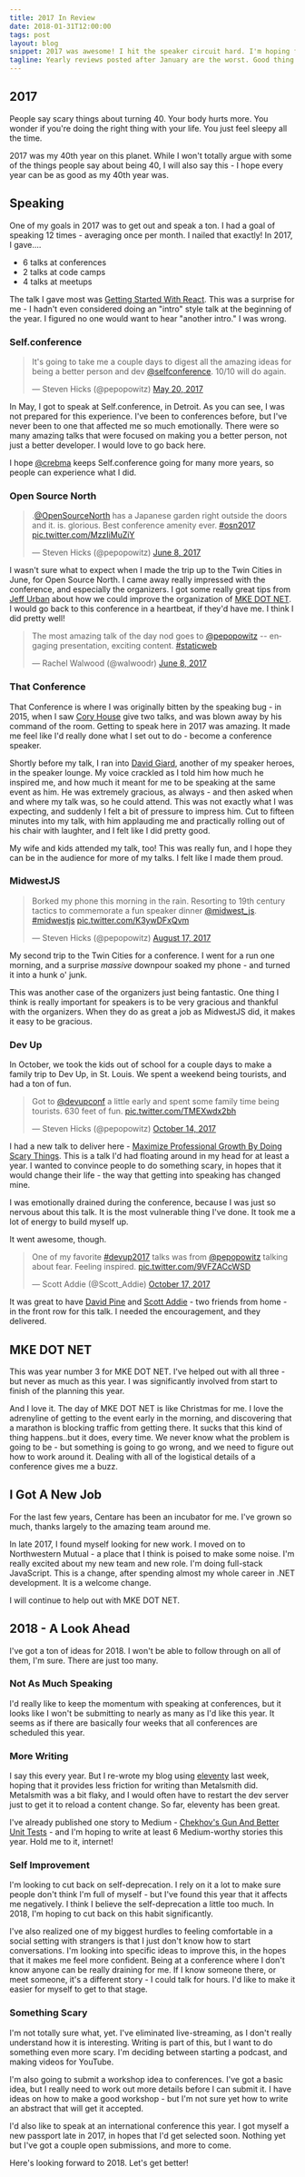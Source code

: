 ```yaml
---
title: 2017 In Review
date: 2018-01-31T12:00:00
tags: post
layout: blog
snippet: 2017 was awesome! I hit the speaker circuit hard. I'm hoping for a great 2018 as well!
tagline: Yearly reviews posted after January are the worst. Good thing I got this in with 24 minutes to spare!
---
```


## 2017

People say scary things about turning 40. Your body hurts more. You wonder if you're doing the right thing with your life. You just feel sleepy all the time.

2017 was my 40th year on this planet. While I won't totally argue with some of the things people say about being 40, I will also say this - I hope every year can be as good as my 40th year was.

## Speaking

One of my goals in 2017 was to get out and speak a ton. I had a goal of speaking 12 times - averaging once per month. I nailed that exactly! In 2017, I gave....

* 6 talks at conferences
* 2 talks at code camps
* 4 talks at meetups

The talk I gave most was [Getting Started With React](https://steven-j-hicks-speaking.netlify.com/getting-started-with-react). This was a surprise for me - I hadn't even considered doing an "intro" style talk at the beginning of the year. I figured no one would want to hear "another intro." I was wrong.

### Self.conference

<blockquote class="twitter-tweet" data-lang="en"><p lang="en" dir="ltr">It&#39;s going to take me a couple days to digest all the amazing ideas for being a better person and dev <a href="https://twitter.com/selfconference?ref_src=twsrc%5Etfw">@selfconference</a>. 10/10 will do again.</p>&mdash; Steven Hicks (@pepopowitz) <a href="https://twitter.com/pepopowitz/status/866071098718392329?ref_src=twsrc%5Etfw">May 20, 2017</a></blockquote>
<script async src="https://platform.twitter.com/widgets.js" charset="utf-8"></script>

In May, I got to speak at Self.conference, in Detroit. As you can see, I was not prepared for this experience. I've been to conferences before, but I've never been to one that affected me so much emotionally. There were so many amazing talks that were focused on making you a better person, not just a better developer. I would love to go back here.

I hope [@crebma](https://twitter.com/crebma) keeps Self.conference going for many more years, so people can experience what I did.

### Open Source North

<blockquote class="twitter-tweet" data-lang="en"><p lang="en" dir="ltr">.<a href="https://twitter.com/OpenSourceNorth?ref_src=twsrc%5Etfw">@OpenSourceNorth</a> has a Japanese garden right outside the doors and it. is. glorious. Best conference amenity ever. <a href="https://twitter.com/hashtag/osn2017?src=hash&amp;ref_src=twsrc%5Etfw">#osn2017</a> <a href="https://t.co/MzzIiMuZiY">pic.twitter.com/MzzIiMuZiY</a></p>&mdash; Steven Hicks (@pepopowitz) <a href="https://twitter.com/pepopowitz/status/872875607843119104?ref_src=twsrc%5Etfw">June 8, 2017</a></blockquote>
<script async src="https://platform.twitter.com/widgets.js" charset="utf-8"></script>

I wasn't sure what to expect when I made the trip up to the Twin Cities in June, for Open Source North. I came away really impressed with the conference, and especially the organizers. I got some really great tips from [Jeff Urban](https://twitter.com/jeffurban) about how we could improve the organization of [MKE DOT NET](http://mkedotnet.com). I would go back to this conference in a heartbeat, if they'd have me. I think I did pretty well!

<blockquote class="twitter-tweet" data-lang="en"><p lang="en" dir="ltr">The most amazing talk of the day nod goes to <a href="https://twitter.com/pepopowitz?ref_src=twsrc%5Etfw">@pepopowitz</a> -- engaging presentation, exciting content. <a href="https://twitter.com/hashtag/staticweb?src=hash&amp;ref_src=twsrc%5Etfw">#staticweb</a></p>&mdash; Rachel Walwood (@walwoodr) <a href="https://twitter.com/walwoodr/status/872916663108329472?ref_src=twsrc%5Etfw">June 8, 2017</a></blockquote>
<script async src="https://platform.twitter.com/widgets.js" charset="utf-8"></script>

### That Conference

That Conference is where I was originally bitten by the speaking bug - in 2015, when I saw [Cory House](https://twitter.com/housecor) give two talks, and was blown away by his command of the room. Getting to speak here in 2017 was amazing. It made me feel like I'd really done what I set out to do - become a conference speaker.

Shortly before my talk, I ran into [David Giard](https://twitter.com/davidgiard), another of my speaker heroes, in the speaker lounge. My voice crackled as I told him how much he inspired me, and how much it meant for me to be speaking at the same event as him. He was extremely gracious, as always - and then asked when and where my talk was, so he could attend. This was not exactly what I was expecting, and suddenly I felt a bit of pressure to impress him. Cut to fifteen minutes into my talk, with him applauding me and practically rolling out of his chair with laughter, and I felt like I did pretty good.

My wife and kids attended my talk, too! This was really fun, and I hope they can be in the audience for more of my talks. I felt like I made them proud.

### MidwestJS

<blockquote class="twitter-tweet" data-lang="en"><p lang="en" dir="ltr">Borked my phone this morning in the rain. Resorting to 19th century tactics to commemorate a fun speaker dinner <a href="https://twitter.com/midwest_js?ref_src=twsrc%5Etfw">@midwest_js</a>. <a href="https://twitter.com/hashtag/midwestjs?src=hash&amp;ref_src=twsrc%5Etfw">#midwestjs</a> <a href="https://t.co/K3ywDFxQvm">pic.twitter.com/K3ywDFxQvm</a></p>&mdash; Steven Hicks (@pepopowitz) <a href="https://twitter.com/pepopowitz/status/898008069271166976?ref_src=twsrc%5Etfw">August 17, 2017</a></blockquote>
<script async src="https://platform.twitter.com/widgets.js" charset="utf-8"></script>

My second trip to the Twin Cities for a conference. I went for a run one morning, and a surprise _massive_ downpour soaked my phone - and turned it into a hunk o' junk.

This was another case of the organizers just being fantastic. One thing I think is really important for speakers is to be very gracious and thankful with the organizers. When they do as great a job as MidwestJS did, it makes it easy to be gracious.

### Dev Up

In October, we took the kids out of school for a couple days to make a family trip to Dev Up, in St. Louis. We spent a weekend being tourists, and had a ton of fun.

<blockquote class="twitter-tweet" data-lang="en"><p lang="en" dir="ltr">Got to <a href="https://twitter.com/devupconf?ref_src=twsrc%5Etfw">@devupconf</a> a little early and spent some family time being tourists. 630 feet of fun. <a href="https://t.co/TMEXwdx2bh">pic.twitter.com/TMEXwdx2bh</a></p>&mdash; Steven Hicks (@pepopowitz) <a href="https://twitter.com/pepopowitz/status/919330189657673728?ref_src=twsrc%5Etfw">October 14, 2017</a></blockquote>
<script async src="https://platform.twitter.com/widgets.js" charset="utf-8"></script>

I had a new talk to deliver here - [Maximize Professional Growth By Doing Scary Things](https://steven-j-hicks-speaking.netlify.com/do-scary-things/). This is a talk I'd had floating around in my head for at least a year. I wanted to convince people to do something scary, in hopes that it would change their life - the way that getting into speaking has changed mine.

I was emotionally drained during the conference, because I was just so nervous about this talk. It is the most vulnerable thing I've done. It took me a lot of energy to build myself up.

It went awesome, though.

<blockquote class="twitter-tweet" data-lang="en"><p lang="en" dir="ltr">One of my favorite <a href="https://twitter.com/hashtag/devup2017?src=hash&amp;ref_src=twsrc%5Etfw">#devup2017</a> talks was from <a href="https://twitter.com/pepopowitz?ref_src=twsrc%5Etfw">@pepopowitz</a> talking about fear. Feeling inspired. <a href="https://t.co/9VFZACcWSD">pic.twitter.com/9VFZACcWSD</a></p>&mdash; Scott Addie (@Scott_Addie) <a href="https://twitter.com/Scott_Addie/status/920336252280475649?ref_src=twsrc%5Etfw">October 17, 2017</a></blockquote>
<script async src="https://platform.twitter.com/widgets.js" charset="utf-8"></script>

It was great to have [David Pine](https://twitter.com/davidpine7) and [Scott Addie](https://twitter.com/Scott_Addie) - two friends from home - in the front row for this talk. I needed the encouragement, and they delivered.

## MKE DOT NET

This was year number 3 for MKE DOT NET. I've helped out with all three - but never as much as this year. I was significantly involved from start to finish of the planning this year.

And I love it. The day of MKE DOT NET is like Christmas for me. I love the adrenyline of getting to the event early in the morning, and discovering that a marathon is blocking traffic from getting there. It sucks that this kind of thing happens..but it does, every time. We never know what the problem is going to be - but something is going to go wrong, and we need to figure out how to work around it. Dealing with all of the logistical details of a conference gives me a buzz.

## I Got A New Job

For the last few years, Centare has been an incubator for me. I've grown so much, thanks largely to the amazing team around me.

In late 2017, I found myself looking for new work. I moved on to Northwestern Mutual - a place that I think is poised to make some noise. I'm really excited about my new team and new role. I'm doing full-stack JavaScript. This is a change, after spending almost my whole career in .NET development. It is a welcome change.

I will continue to help out with MKE DOT NET.

## 2018 - A Look Ahead

I've got a ton of ideas for 2018. I won't be able to follow through on all of them, I'm sure. There are just too many.

### Not As Much Speaking

I'd really like to keep the momentum with speaking at conferences, but it looks like I won't be submitting to nearly as many as I'd like this year. It seems as if there are basically four weeks that all conferences are scheduled this year.

### More Writing

I say this every year. But I re-wrote my blog using [eleventy](https://github.com/11ty/eleventy/) last week, hoping that it provides less friction for writing than Metalsmith did. Metalsmith was a bit flaky, and I would often have to restart the dev server just to get it to reload a content change. So far, eleventy has been great.

I've already published one story to Medium - [Chekhov's Gun And Better Unit Tests](https://medium.com/@pepopowitz/chekhovs-gun-and-better-unit-tests-96fb439e6d0e) - and I'm hoping to write at least 6 Medium-worthy stories this year. Hold me to it, internet!

### Self Improvement

I'm looking to cut back on self-deprecation. I rely on it a lot to make sure people don't think I'm full of myself - but I've found this year that it affects me negatively. I think I believe the self-deprecation a little too much. In 2018, I'm hoping to cut back on this habit significantly.

I've also realized one of my biggest hurdles to feeling comfortable in a social setting with strangers is that I just don't know how to start conversations. I'm looking into specific ideas to improve this, in the hopes that it makes me feel more confident. Being at a conference where I don't know anyone can be really draining for me. If I know someone there, or meet someone, it's a different story - I could talk for hours. I'd like to make it easier for myself to get to that stage.

### Something Scary

I'm not totally sure what, yet. I've eliminated live-streaming, as I don't really understand how it is interesting. Writing is part of this, but I want to do something even more scary. I'm deciding between starting a podcast, and making videos for YouTube.

I'm also going to submit a workshop idea to conferences. I've got a basic idea, but I really need to work out more details before I can submit it. I have ideas on how to make a good workshop - but I'm not sure yet how to write an abstract that will get it accepted.

I'd also like to speak at an international conference this year. I got myself a new passport late in 2017, in hopes that I'd get selected soon. Nothing yet but I've got a couple open submissions, and more to come.

Here's looking forward to 2018. Let's get better!
